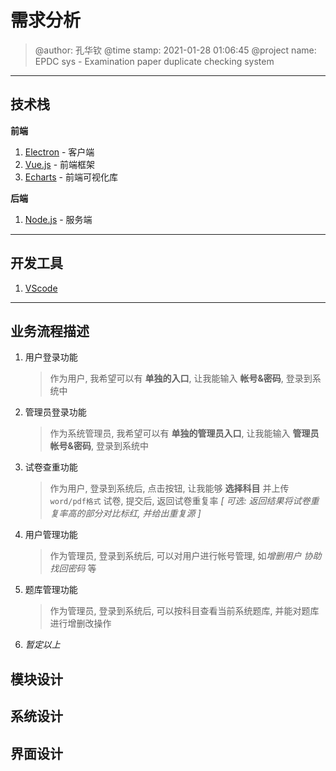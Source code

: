 # 需求分析
> @author: 孔华钦
> @time stamp: 2021-01-28 01:06:45
> @project name: EPDC sys - Examination paper duplicate checking system

---
## 技术栈

**前端**

1. [Electron][electron_link] - 客户端  
2. [Vue.js][vue.js_link] - 前端框架  
3. [Echarts][echarts_link] - 前端可视化库

<!-- 引用 -->
[electron_link]: https://www.electronjs.org/  
[vue.js_link]: https://cn.vuejs.org/  
[echarts_link]: https://echarts.apache.org/zh/index.html  

**后端**
1. [Node.js][node.js_link] - 服务端

<!-- 引用 -->
[node.js_link]: https://nodejs.org/zh-cn/  

---
## 开发工具

1. [VScode][vscode_link]

<!-- 引用 -->
[vscode_link]: https://code.visualstudio.com/  

---
## 业务流程描述

1. 用户登录功能
   > 作为用户, 我希望可以有 **单独的入口**, 让我能输入 **帐号&密码**, 登录到系统中  
2. 管理员登录功能
   > 作为系统管理员, 我希望可以有 **单独的管理员入口**, 让我能输入 **管理员帐号&密码**, 登录到系统中  
3. 试卷查重功能
   > 作为用户, 登录到系统后, 点击按钮, 让我能够 **选择科目** 并上传 `word/pdf格式` 试卷, 提交后, 返回试卷重复率 *[ 可选: 返回结果将试卷重复率高的部分对比标红, 并给出重复源 ]*  
4. 用户管理功能
   > 作为管理员, 登录到系统后, 可以对用户进行帐号管理, 如*增删用户* *协助找回密码* 等  
5. 题库管理功能
   > 作为管理员, 登录到系统后, 可以按科目查看当前系统题库, 并能对题库进行增删改操作  
6. *暂定以上*

## 模块设计

## 系统设计

## 界面设计